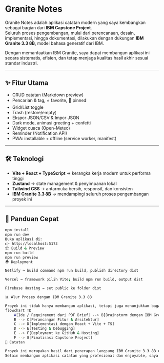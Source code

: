 # Granite Notes

Granite Notes adalah aplikasi catatan modern yang saya kembangkan sebagai bagian dari **IBM Capstone Project**.  
Seluruh proses pengembangan, mulai dari perencanaan, desain, implementasi, hingga dokumentasi, dilakukan dengan dukungan **IBM Granite 3.3 8B**, model bahasa generatif dari IBM.  

Dengan memanfaatkan IBM Granite, saya dapat membangun aplikasi ini secara sistematis, efisien, dan tetap menjaga kualitas hasil akhir sesuai standar industri.

---

## ✨ Fitur Utama
- CRUD catatan (Markdown preview)
- Pencarian & tag, ⭐ favorite, 📌 pinned
- Grid/List toggle
- Trash (restore/empty)
- Ekspor JSON/CSV & Impor JSON
- Dark mode, animasi greeting + confetti
- Widget cuaca (Open-Meteo)
- Reminder (Notification API)
- PWA: installable + offline (service worker, manifest) 

---

## 🛠 Teknologi
- **Vite + React + TypeScript** → kerangka kerja modern untuk performa tinggi  
- **Zustand** → state management & penyimpanan lokal  
- **Tailwind CSS** → antarmuka bersih, responsif, dan konsisten  
- **IBM Granite 3.3 8B** → mendampingi seluruh proses pengembangan proyek ini  

---

## 🚀 Panduan Cepat
```bash
npm install
npm run dev
Buka aplikasi di:
👉 http://localhost:5173
📦 Build & Preview
npm run build
npm run preview
🌍 Deployment

Netlify → build command npm run build, publish directory dist

Vercel → framework pilih Vite; build npm run build, output dist

Firebase Hosting → set public ke folder dist

📊 Alur Proses dengan IBM Granite 3.3 8B

Proyek ini tidak hanya membangun aplikasi, tetapi juga menunjukkan bagaimana Granite digunakan sebagai mitra dalam proses pengembangan perangkat lunak.
flowchart TD
    A[Ide / Requirement dari PDF Brief] --> B[Brainstorm dengan IBM Granite 3.3 8B]
    B --> C[Perancangan Fitur & Arsitektur]
    C --> D[Implementasi dengan React + Vite + TS]
    D --> E[Testing & Debugging]
    E --> F[Deployment ke GitHub & Hosting]
    F --> G[Finalisasi Capstone Project]
📖 Catatan

Proyek ini merupakan hasil dari penerapan langsung IBM Granite 3.3 8B dalam pengembangan perangkat lunak.
Selain membangun aplikasi catatan yang profesional dan enjoyable, saya juga membuktikan bagaimana Granite dapat menjadi mitra produktif dalam menciptakan solusi digital yang modern, cepat, dan berorientasi pada pengguna.
